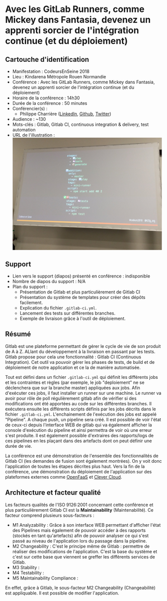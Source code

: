 # Avec les GitLab Runners, comme Mickey dans Fantasia, devenez un apprenti sorcier de l'intégration continue (et du déploiement) 

## Cartouche d'identification

 - Manifestation : CodeursEnSeine 2018
 - Lieu : Kindarena Métropole Rouen Normandie
 - Conférence : Avec les GitLab Runners, comme Mickey dans Fantasia, devenez un apprenti sorcier de l'intégration continue (et du déploiement) 
 - Horaire de la conférence : 14h30
 - Durée de la conférence : 50 minutes
 - Conférencier(s) :
   - Philippe Charrière ([LinkedIn](https://www.linkedin.com/in/phcharriere/), [Github](https://github.com/k33g), [Twitter](https://twitter.com/k33g_org))
 - Audience : ~130
 - Mots-clés : Gitlab, Gitlab CI, continuous integration & delivery, test automation
 - URL de l'illustration : ![Avec les GitLab Runners, comme Mickey dans Fantasia, devenez un apprenti sorcier de l'intégration continue (et du déploiement)](illustration.jpg)

## Support
 - Lien vers le support (diapos) présenté en conférence : indisponible
 - Nombre de diapos du support : N/A
 - Plan du support : 
   - Présentation de Gitlab et plus particulièrement de Gitlab CI
   - Présentation du système de templates pour créer des dépôts facilement.
   - Explication du fichier `.gitlab-ci.yml`.
   - Lancement des tests sur différentes branches.
   - Exemple de livraison grâce à l'outil de déploiement.

## Résumé
Gitlab est une plateforme permettant de gérer le cycle de vie de son produit de A à Z. ALlant du développement à la livraison en passant par les tests. Gitlab propose pour cela une fonctionnalité : Gitlab CI (Continuous Integration). Cet outil va pouvoir gérer les phases de tests, de build et de déploiement de notre application et ce la de manière automatisée.

Tout est défini dans un fichier `.gitlab-ci.yml` qui définit les différents jobs et les contraintes et règles (par exemple, le job "deploiement" ne se déclenchera que sur la branche master) appliquées aux jobs. Afin d'exécuter ces jobs, il faut installer un runner sur une machine. Le runner va avoir pour rôle de poll régulièrement gitlab afin de vérifier si des modifications ont été apportées au code sur les différentes branches. Il exécutera ensuite les différents scripts définis par les jobs décrits dans le fichier `.gitlab-ci.yml`. L'enchainement de l'exécution des jobs est appelé "Pipeline". A chaque push, un pipeline sera créé. Il est possible de voir l'état de ceux-ci depuis l'interface WEB de gitlab qui va également afficher la console d'exécution du pipeline et ainsi permettra de voir où une erreur s'est produite. Il est également possible d'extraires des rapports/logs de ces pipelines en les plaçant dans des artefacts dont on peut définir une durée de vie.

La conférence est une démonstration de l'ensemble des fonctionnalités de Gitlab CI (les demandes de fusion sont également montrées). On y voit donc l'application de toutes les étapes décrites plus haut. Vers la fin de la conférence, une démonstration du déploiement de l'application sur des plateformes externes comme [OpenFaaS](https://github.com/openfaas/faas) et [Clever Cloud](https://www.clever-cloud.com/fr/).

## Architecture et facteur qualité

Les facteurs qualités de l'ISO 9126:2001 concernant cette conférence et plus particulièrement Gitlab CI est la **Maintainability** (Maintenabilité). Ce facteur comprend plusieurs sous-facteurs :

* M1 Analyzability : Grâce à son interface WEB permettant d'afficher l'état des Pipelines mais également de pouvoir accéder à des rapports (stockés en tant qu'artefacts) afin de pouvoir analyser ce qui s'est passé au niveau de l'application lors du passage dans la pipeline.
* M2 Changeability : C'est le principe même de Gitlab : permettre de réaliser des modifications de l'application. C'est la base du système et c'est sur cette base que viennent se greffer les différents services de Gitlab.
* M3 Stability :
* M4 Testability :
* M5 Maintainability Compliance :

En effet, grâce à Gitlab, le sous-facteur M2 Changeability (Changeabilité) est appliquable. Il est possible de modifier l'application. 
